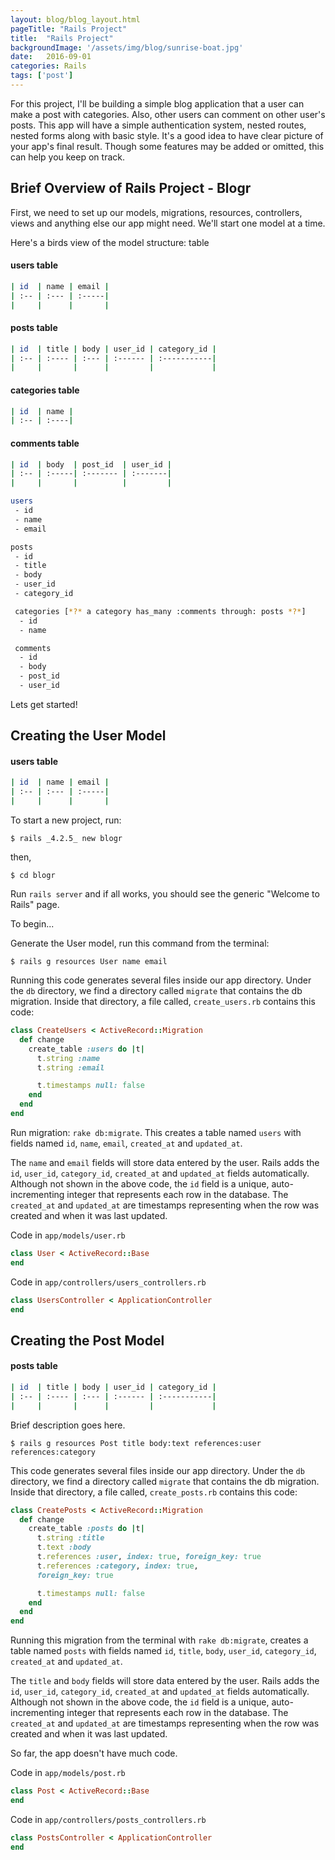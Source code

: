 ```yaml
---
layout: blog/blog_layout.html
pageTitle: "Rails Project"
title:  "Rails Project"
backgroundImage: '/assets/img/blog/sunrise-boat.jpg'
date:   2016-09-01
categories: Rails
tags: ['post']
---
```


<!-- Excerpt Start -->
For this project, I'll be building a simple blog application that a user can make a post with categories. Also, other users can comment on other user's posts. This app will have a simple authentication system, nested routes, nested forms along with basic style. It's a good idea to have clear picture of your app's final result. Though some features may be added or omitted, this can help you keep on track.
<!-- Excerpt End -->

## Brief Overview of Rails Project - Blogr

First, we need to set up our models, migrations, resources, controllers, views and anything else our app might need. We'll start one model at a time.

Here's a birds view of the model structure:
table


#### users table
```bash
| id  | name | email |
| :-- | :--- | :-----|
|     |      |       |
```

#### posts table
```bash
| id  | title | body | user_id | category_id |
| :-- | :---- | :--- | :------ | :-----------|
|     |       |      |         |             |
```

#### categories table
```bash
| id  | name |
| :-- | :----|
```

#### comments table
```bash
| id  | body  | post_id  | user_id |
| :-- | :-----| :------- | :-------|
|     |       |          |         |
```

```bash
users
 - id
 - name
 - email

posts
 - id
 - title
 - body
 - user_id
 - category_id

 categories [*?* a category has_many :comments through: posts *?*]
  - id
  - name

 comments
  - id
  - body
  - post_id
  - user_id
```

Lets get started!

## Creating the User Model

#### users table
```bash
| id  | name | email |
| :-- | :--- | :-----|
|     |      |       |
```

 To start a new project, run:

 `$ rails _4.2.5_ new blogr`

 then,

 `$ cd blogr`

 Run `rails server` and if all works, you should see the generic "Welcome to Rails" page.

 To begin...

 Generate the User model, run this command from the terminal:

`$ rails g resources User name email`

Running this code generates several files inside our app directory. Under the `db` directory, we find a directory called `migrate` that contains the db migration. Inside that directory, a file called, `create_users.rb` contains this code:

```ruby
class CreateUsers < ActiveRecord::Migration
  def change
    create_table :users do |t|
      t.string :name
      t.string :email

      t.timestamps null: false
    end
  end
end
```

Run migration: `rake db:migrate`. This creates a table named `users` with fields named `id`, `name`, `email`, `created_at` and `updated_at`.

The `name` and `email` fields will store data entered by the user. Rails adds the `id`, `user_id`, `category_id`, `created_at` and `updated_at` fields automatically. Although not shown in the above code, the `id` field is a unique, auto-incrementing integer that represents each row in the database. The `created_at` and `updated_at` are timestamps representing when the row was created and when it was last updated.

Code in `app/models/user.rb`

```ruby
class User < ActiveRecord::Base
end
  ```
Code in `app/controllers/users_controllers.rb`

```ruby
class UsersController < ApplicationController
end
```

## Creating the Post Model

#### posts table

```bash
| id  | title | body | user_id | category_id |
| :-- | :---- | :--- | :------ | :-----------|
|     |       |      |         |             |
```

Brief description goes here.

`$ rails g resources Post title body:text references:user references:category`

This code generates several files inside our app directory. Under the `db` directory, we find a directory called `migrate` that contains the db migration. Inside that directory, a file called, `create_posts.rb` contains this code:

```ruby
class CreatePosts < ActiveRecord::Migration
  def change
    create_table :posts do |t|
      t.string :title
      t.text :body
      t.references :user, index: true, foreign_key: true
      t.references :category, index: true,
      foreign_key: true

      t.timestamps null: false
    end
  end
end
```

Running this migration from the terminal with `rake db:migrate`, creates a table named `posts` with fields named `id`, `title`, `body`, `user_id`, `category_id`, `created_at` and `updated_at`.

The `title` and `body` fields will store data entered by the user. Rails adds the `id`, `user_id`, `category_id`, `created_at` and `updated_at` fields automatically. Although not shown in the above code, the `id` field is a unique, auto-incrementing integer that represents each row in the database. The `created_at` and `updated_at` are timestamps representing when the row was created and when it was last updated.

So far, the app doesn't have much code.

Code in `app/models/post.rb`

```ruby
class Post < ActiveRecord::Base
end
  ```
Code in `app/controllers/posts_controllers.rb`

```ruby
class PostsController < ApplicationController
end
```